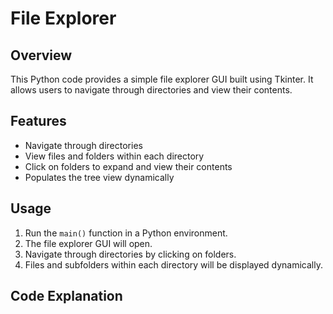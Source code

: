 
# File Explorer

## Overview

This Python code provides a simple file explorer GUI built using Tkinter. It allows users to navigate through directories and view their contents.

## Features

- Navigate through directories
- View files and folders within each directory
- Click on folders to expand and view their contents
- Populates the tree view dynamically

## Usage

1. Run the `main()` function in a Python environment.
2. The file explorer GUI will open.
3. Navigate through directories by clicking on folders.
4. Files and subfolders within each directory will be displayed dynamically.

## Code Explanation

